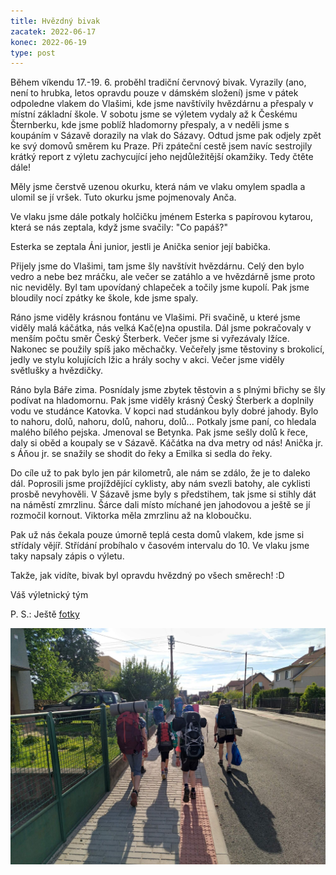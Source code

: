 ```yaml
---
title: Hvězdný bivak
zacatek: 2022-06-17
konec: 2022-06-19
type: post
---
```

Během víkendu 17.-19. 6. proběhl tradiční červnový bivak. Vyrazily (ano, není to hrubka, letos opravdu pouze v dámském složení) jsme v pátek odpoledne vlakem do Vlašimi, kde jsme navštívily hvězdárnu a přespaly v místní základní škole. V sobotu jsme se výletem vydaly až k Českému Šternberku, kde jsme poblíž hladomorny přespaly, a v neděli jsme s koupáním v Sázavě dorazily na vlak do Sázavy. Odtud jsme pak odjely zpět ke svý domovů směrem ku Praze. Při zpáteční cestě jsem navíc sestrojily krátký report z výletu zachycující jeho nejdůležitější okamžiky. Tedy čtěte dále!

Měly jsme čerstvě uzenou okurku, která nám ve vlaku omylem spadla a ulomil se jí vršek. Tuto okurku jsme pojmenovaly Anča.

Ve vlaku jsme dále potkaly holčičku jménem Esterka s papírovou kytarou, která se nás zeptala, když jsme svačily: "Co papáš?"

Esterka se zeptala Áni junior, jestli je Anička senior její babička.

Přijely jsme do Vlašimi, tam jsme šly navštívit hvězdárnu. Celý den bylo vedro a nebe bez mráčku, ale večer se zatáhlo a ve hvězdárně jsme proto nic neviděly. Byl tam upovídaný chlapeček a točily jsme kupolí. Pak jsme bloudily nocí zpátky ke škole, kde jsme spaly.

Ráno jsme viděly krásnou fontánu ve Vlašimi. Při svačině, u které jsme viděly malá káčátka, nás velká Kač(e)na opustila. Dál jsme pokračovaly v menším počtu směr Český Šterberk. Večer jsme si vyřezávaly lžíce. Nakonec se použily spíš jako měchačky. Večeřely jsme těstoviny s brokolicí, jedly ve stylu kolujících lžic a hrály sochy v akci. Večer jsme viděly světlušky a hvězdičky.

Ráno byla Báře zima. Posnídaly jsme zbytek těstovin a s plnými břichy se šly podívat na hladomornu. Pak jsme viděly krásný Český Šterberk a doplnily vodu ve studánce Katovka. V kopci nad studánkou byly dobré jahody. Bylo to nahoru, dolů, nahoru, dolů, nahoru, dolů... Potkaly jsme paní, co hledala malého bílého pejska. Jmenoval se Betynka. Pak jsme sešly dolů k řece, daly si oběd a koupaly se v Sázavě. Káčátka na dva metry od nás! Anička jr. s Áňou jr. se snažily se shodit do řeky a Emilka si sedla do řeky.

Do cíle už to pak bylo jen pár kilometrů, ale nám se zdálo, že je to daleko dál. Poprosili jsme projíždějící cyklisty, aby nám svezli batohy, ale cyklisti prosbě nevyhověli. V Sázavě jsme byly s předstihem, tak jsme si stihly dát na náměstí zmrzlinu. Šárce dali místo míchané jen jahodovou a ještě se jí rozmočil kornout. Viktorka měla zmrzlinu až na kloboučku.

Pak už nás čekala pouze úmorně teplá cesta domů vlakem, kde jsme si střídaly vějíř. Střídání probíhalo v časovém intervalu do 10. Ve vlaku jsme taky napsaly zápis o výletu.

Takže, jak vidíte, bivak byl opravdu hvězdný po všech směrech! :D

Váš výletnický tým

P. S.: Ještě [fotky](https://eu.zonerama.com/vlci-keblany/1303470?secret=R29V8G02MMYv0gPl94klH1g49&count=46)

![Batohy s nožičkami](batohy-s-nozickami.jpg)